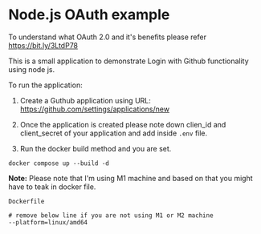 # Node.js OAuth example

To understand what OAuth 2.0 and it's benefits please refer https://bit.ly/3LtdP78

This is a small application to demonstrate Login with Github functionality using node js. 

To run the application:

1. Create a Guthub application using URL: https://github.com/settings/applications/new

2. Once the application is created please note down clien_id and client_secret of your application and add inside `.env` file.

3. Run the docker build method and you are set.
```
docker compose up --build -d
```

**Note:** Please note that I'm using M1 machine and based on that you might have to teak in docker file.
```
Dockerfile

# remove below line if you are not using M1 or M2 machine
--platform=linux/amd64
```
